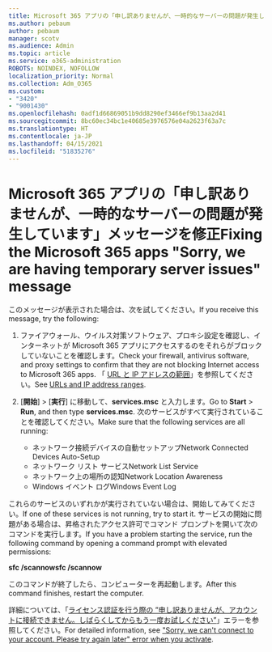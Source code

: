 ```yaml
---
title: Microsoft 365 アプリの「申し訳ありませんが、一時的なサーバーの問題が発生しています」メッセージの修正
ms.author: pebaum
author: pebaum
manager: scotv
ms.audience: Admin
ms.topic: article
ms.service: o365-administration
ROBOTS: NOINDEX, NOFOLLOW
localization_priority: Normal
ms.collection: Adm_O365
ms.custom:
- "3420"
- "9001430"
ms.openlocfilehash: 0adf1d66869051b9dd8290ef3466ef9b13aa2d41
ms.sourcegitcommit: 8bc60ec34bc1e40685e3976576e04a2623f63a7c
ms.translationtype: HT
ms.contentlocale: ja-JP
ms.lasthandoff: 04/15/2021
ms.locfileid: "51835276"
---
```

# <a name="fixing-the-microsoft-365-apps-sorry-we-are-having-temporary-server-issues-message"></a><span data-ttu-id="a48ae-102">Microsoft 365 アプリの「申し訳ありませんが、一時的なサーバーの問題が発生しています」メッセージを修正</span><span class="sxs-lookup"><span data-stu-id="a48ae-102">Fixing the Microsoft 365 apps "Sorry, we are having temporary server issues" message</span></span>

<span data-ttu-id="a48ae-103">このメッセージが表示された場合は、次を試してください。</span><span class="sxs-lookup"><span data-stu-id="a48ae-103">If you receive this message, try the following:</span></span>

1. <span data-ttu-id="a48ae-104">ファイアウォール、ウイルス対策ソフトウェア、プロキシ設定を確認し、インターネットが Microsoft 365 アプリにアクセスするのをそれらがブロックしていないことを確認します。</span><span class="sxs-lookup"><span data-stu-id="a48ae-104">Check your firewall, antivirus software, and proxy settings to confirm that they are not blocking Internet access to Microsoft 365 apps.</span></span> <span data-ttu-id="a48ae-105">「 [URL と IP アドレスの範囲](https://docs.microsoft.com/office365/enterprise/urls-and-ip-address-ranges)」を参照してください。</span><span class="sxs-lookup"><span data-stu-id="a48ae-105">See [URLs and IP address ranges](https://docs.microsoft.com/office365/enterprise/urls-and-ip-address-ranges).</span></span>

2. <span data-ttu-id="a48ae-106">[**開始**] > [**実行**] に移動して、**services.msc** と入力します。</span><span class="sxs-lookup"><span data-stu-id="a48ae-106">Go to **Start** > **Run**, and then type **services.msc**.</span></span> <span data-ttu-id="a48ae-107">次のサービスがすべて実行されていることを確認してください。</span><span class="sxs-lookup"><span data-stu-id="a48ae-107">Make sure that the following services are all running:</span></span>
    - <span data-ttu-id="a48ae-108">ネットワーク接続デバイスの自動セットアップ</span><span class="sxs-lookup"><span data-stu-id="a48ae-108">Network Connected Devices Auto-Setup</span></span>
    - <span data-ttu-id="a48ae-109">ネットワーク リスト サービス</span><span class="sxs-lookup"><span data-stu-id="a48ae-109">Network List Service</span></span>
    - <span data-ttu-id="a48ae-110">ネットワーク上の場所の認知</span><span class="sxs-lookup"><span data-stu-id="a48ae-110">Network Location Awareness</span></span>
    - <span data-ttu-id="a48ae-111">Windows イベント ログ</span><span class="sxs-lookup"><span data-stu-id="a48ae-111">Windows Event Log</span></span>

<span data-ttu-id="a48ae-112">これらのサービスのいずれかが実行されていない場合は、開始してみてください。</span><span class="sxs-lookup"><span data-stu-id="a48ae-112">If one of these services is not running, try to start it.</span></span> <span data-ttu-id="a48ae-113">サービスの開始に問題がある場合は、昇格されたアクセス許可でコマンド プロンプトを開いて次のコマンドを実行します。</span><span class="sxs-lookup"><span data-stu-id="a48ae-113">If you have a problem starting the service, run the following command by opening a command prompt with elevated permissions:</span></span>

<span data-ttu-id="a48ae-114">**sfc /scannow**</span><span class="sxs-lookup"><span data-stu-id="a48ae-114">**sfc /scannow**</span></span>

<span data-ttu-id="a48ae-115">このコマンドが終了したら、コンピューターを再起動します。</span><span class="sxs-lookup"><span data-stu-id="a48ae-115">After this command finishes, restart the computer.</span></span>

<span data-ttu-id="a48ae-116">詳細については、「[ライセンス認証を行う際の ”申し訳ありませんが、アカウントに接続できません。しばらくしてからもう一度お試しください”](https://docs.microsoft.com/office/troubleshoot/activation-installation/issue-when-activate-office-from-office-365)」エラーを参照してください。</span><span class="sxs-lookup"><span data-stu-id="a48ae-116">For detailed information, see ["Sorry, we can't connect to your account. Please try again later" error when you activate](https://docs.microsoft.com/office/troubleshoot/activation-installation/issue-when-activate-office-from-office-365).</span></span>